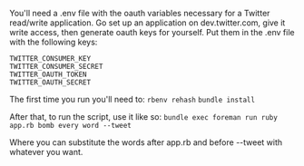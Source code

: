 You'll need a .env file with the oauth variables necessary for a Twitter read/write application.
Go set up an application on dev.twitter.com, give it write access, then generate oauth keys for yourself.
Put them in the .env file with the following keys:

`TWITTER_CONSUMER_KEY`  
`TWITTER_CONSUMER_SECRET`  
`TWITTER_OAUTH_TOKEN`  
`TWITTER_OAUTH_SECRET`  

The first time you run you'll need to:
`rbenv rehash`
`bundle install`

After that, to run the script, use it like so:
`bundle exec foreman run ruby app.rb bomb every word --tweet`

Where you can substitute the words after app.rb and before --tweet with whatever you want.

